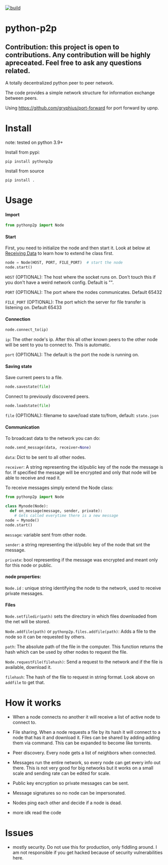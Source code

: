 [![build](https://github.com/GianisTsol/python-p2p/actions/workflows/python-package.yml/badge.svg)](https://github.com/GianisTsol/python-p2p/actions/workflows/python-package.yml)

# python-p2p

## Contribution: this project is open to contributions. Any contribution will be highly apreceated. Feel free to ask any questions related.


A totally decentralized python peer to peer network.

The code provides a simple network structure for information exchange between peers.

Using https://github.com/gryphius/port-forward for port forward by upnp.

# Install
note: tested on python 3.9+

Install from pypi:
```
pip install pythonp2p
```

Install from source
```
pip install .
```

# Usage

#### Import
```py
from pythonp2p import Node
```

#### Start

 First, you need to initialize the node and then start it. Look at below at [Receiving Data](#receiving-data) to learn how to extend he class first.

 ```py
 node = Node(HOST, PORT, FILE_PORT)  # start the node
 node.start()
 ```


`HOST` (OPTIONAL): The host where the socket runs on. Don't touch this if you don't have a weird network config. Default is "".

`PORT` (OPTIONAL): The port where the nodes communicates. Default 65432

`FILE_PORT` (OPTIONAL): The port which the server for file transfer is listening on. Default 65433


#### Connection

```py
node.connect_to(ip)
```

`ip`: The other node's ip. After this all other known peers to the other node will be sent to you to connect to. This is automatic.


`port` (OPTIONAL): The default is the port the node is running on.

#### Saving state
Save current peers to a file.
```py
node.savestate(file)
```

Connect to previously discovered peers.
```py
node.loadstate(file)
```

`file` (OPTIONAL): filename to save/load state to/from, default: `state.json`

#### Communication
To broadcast data to the network you can do:
```py
node.send_message(data, receiver=None)
```

`data`: Dict to be sent to all other nodes.

`receiver`: A string representing the id/public key of the node the message is for.
  If specified the message will be encrypted and only that node will be able to receive and read it.



  To receive messages simply extend the Node class:
 
 ```py
 from pythonp2p import Node

 class Mynode(Node):
   def on_message(message, sender, private):
     # Gets called everytime there is a new message
 node = Mynode()
 node.start()
 ```


  `message`: variable sent from other node.

  `sender`: a string representing the id/public key of the node that snt the message.

  `private`: bool representing if the message was encrypted and meant only for this node or public.


#### node properties:
   `Node.id` : unique string identifying the node to the network, used to receive private messages.


#### Files

`Node.setfiledir(path)` sets the directory in which files downloaded from the net will be stored.

`Node.addfile(path)` or `pythonp2p.files.addfile(path)`: Adds a file to the node so it can be requested by others.

  `path`: The absolute path of the file in the computer.
  This function returns the hash which can be used by other nodes to request the file.

`Node.requestFile(filehash)`: Send a request to the network and if the file is available, download it.

  `filehash`: The hash of the file to request in string format. Look above on `addfile` to get that.


# How it works

- When a node connects no another it will receive a list of active node to connect to.
- File sharing. When a node requests a file by its hash it will connect
to a node that has it and download it. Files can be shared by adding adding them via command. This can be expanded to become like torrents.
- Peer discovery. Every node gets a list of neighbors when connected.
- Messages run the entire network, so every node can get every info out there.
  This is not very good for big networks but it works on a small scale and sending
  rate can be edited for scale.
 - Public key encryption so private messages can be sent.
 - Message signatures so no node can be impersonated.

- Nodes ping each other and decide if a node is dead.
- more idk read the code

# Issues
- mostly security. Do not use this for production, only fiddling around.
  I am not responsible if you get hacked because of security vulnerabilities here.
